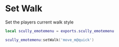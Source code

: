 # Set Walk

Set the players current walk style
```lua
local scully_emotemenu = exports.scully_emotemenu

scully_emotemenu:setWalk('move_m@quick')
```